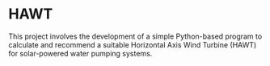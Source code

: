 # HAWT
This project involves the development of a simple Python-based program to calculate and recommend a suitable Horizontal Axis Wind Turbine (HAWT) for solar-powered water pumping systems. 
